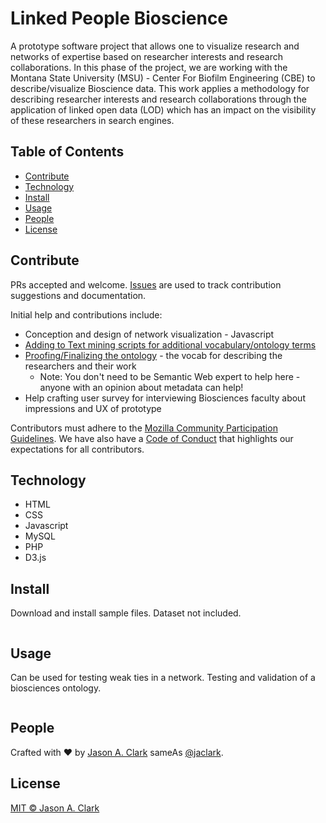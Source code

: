 # Linked People Bioscience 
A prototype software project that allows one to visualize research and networks of expertise based on researcher interests and research collaborations. In this phase of the project, we are working with the Montana State University (MSU) - Center For Biofilm Engineering (CBE) to describe/visualize Bioscience data. This work applies a methodology for describing researcher interests and research collaborations through the application of linked open data (LOD) which has an impact on the visibility of these researchers in search engines.

## Table of Contents

- [Contribute](#contribute)
- [Technology](#technology)
- [Install](#install)
- [Usage](#usage)
- [People](#people)
- [License](#license)

## Contribute

PRs accepted and welcome. [Issues](https://github.com/jasonclark/linked-people-bioscience/issues) are used to track contribution suggestions and documentation.

Initial help and contributions include:

* Conception and design of network visualization - Javascript 
* [Adding to Text mining scripts for additional vocabulary/ontology terms](https://github.com/jasonclark/linked-people-bioscience/tree/master/meta/scripts)
* [Proofing/Finalizing the ontology](https://github.com/jasonclark/linked-people-bioscience/blob/master/ontology.rdf) - the vocab for describing the researchers and their work
  * Note: You don't need to be Semantic Web expert to help here - anyone with an opinion about metadata can help!
* Help crafting user survey for interviewing Biosciences faculty about impressions and UX of prototype

Contributors must adhere to the [Mozilla Community Participation Guidelines](https://www.mozilla.org/en-US/about/governance/policies/participation/). We have also have a [Code of Conduct](https://github.com/jasonclark/linked-people-bioscience/blob/master/CODE_OF_CONDUCT.md) that highlights our expectations for all contributors.

## Technology

* HTML
* CSS
* Javascript
* MySQL
* PHP
* D3.js

## Install

Download and install sample files. Dataset not included.
```
```

## Usage

Can be used for testing weak ties in a network. Testing and validation of a biosciences ontology.
```
```

## People

Crafted with :heart: by [Jason A. Clark](https://www.jasonclark.info) sameAs [@jaclark](https://twitter.com/jaclark).

## License

[MIT © Jason A. Clark](LICENSE)
